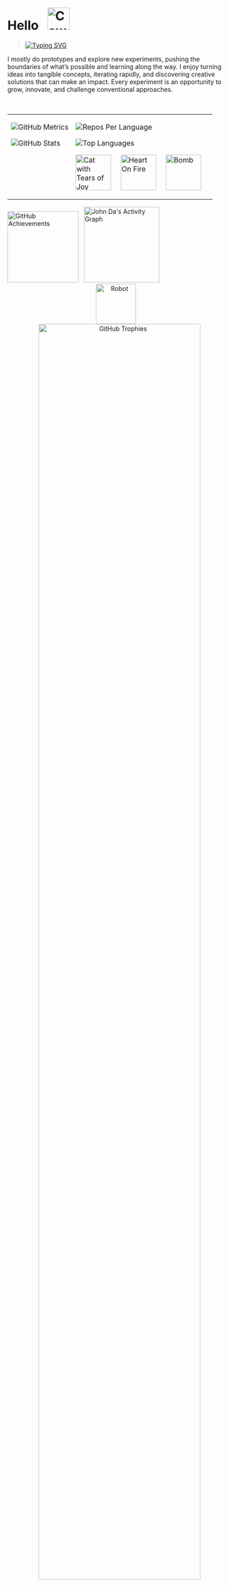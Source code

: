 # Hello &nbsp; <img src="https://raw.githubusercontent.com/Tarikul-Islam-Anik/Animated-Fluent-Emojis/master/Emojis/Smilies/Cowboy%20Hat%20Face.png" alt="Cowboy Hat Face" width="50" height="50" />

> [![Typing SVG](https://readme-typing-svg.demolab.com/?lines=📖+Making+progresses+on;Web+Designs/Developments;Robotic/Dectections;2D/3D+Animation)]()

I mostly do prototypes and explore new experiments, pushing the boundaries of what’s possible and learning along the way. I enjoy turning ideas into tangible concepts, iterating rapidly, and discovering creative solutions that can make an impact. Every experiment is an opportunity to grow, innovate, and challenge conventional approaches.

<br>

<div>
<table border="0" cellspacing="10" cellpadding="0">
  <tr>
    <!-- Left Column -->
    <td valign="top">
      <p>
        <img 
          src="https://metrics.lecoq.io/john-da?template=classic&base=header%2C%20activity%2C%20community%2C%20repositories%2C%20metadata&base.indepth=false&base.hireable=false&base.skip=false"
          alt="GitHub Metrics"
        />
      </p>
      <p>
        <img 
          alt="GitHub Stats"
          src="https://github-readme-stats.vercel.app/api?username=john-da&theme=tokyonight&hide_border=true&include_all_commits=false&count_private=false&bg_color=0d1117"
        />
      </p>
    </td>
    <!-- Right Column -->
    <td valign="top">
      <p>
        <img 
          src="https://github-profile-summary-cards.vercel.app/api/cards/repos-per-language?username=john-da&theme=github_dark&hide_border=true"
          alt="Repos Per Language"
        />
      </p>
      <p>
        <img 
          src="https://github-readme-stats.vercel.app/api/top-langs/?username=john-da&hide=html&hide_border=true&layout=compact&langs_count=8&theme=github_dark"
          alt="Top Languages"
        />
      </p>
      <p>
        <img
          src="https://raw.githubusercontent.com/Tarikul-Islam-Anik/Microsoft-Teams-Animated-Emojis/master/Emojis/Smilies/Cat%20with%20Tears%20of%20Joy.png"
          alt="Cat with Tears of Joy"
          width="80"
          height="80"
          style="vertical-align: middle;"
        />
        &nbsp;&nbsp;&nbsp;
        <img
          src="https://raw.githubusercontent.com/Tarikul-Islam-Anik/Animated-Fluent-Emojis/master/Emojis/Smilies/Heart%20on%20Fire.png"
          alt="Heart On Fire"
          width="80"
          height="80"
          style="vertical-align: middle;"
        />
  &nbsp;&nbsp;&nbsp;
        <img
          src="https://raw.githubusercontent.com/Tarikul-Islam-Anik/Animated-Fluent-Emojis/master/Emojis/Smilies/Bomb.png"
          alt="Bomb"
          width="80"
          height="80"
          style="vertical-align: middle;"
        />
        &nbsp;&nbsp;&nbsp;
      </p>
    </td>
  </tr>
</table>
</div>



<div>
  <img 
    src="https://api.vaunt.dev/v1/github/entities/john-da/achievements?format=svg&limit=3"
    alt="GitHub Achievements"
    height="160"
  />
  &nbsp;
  <img 
    alt="John Da's Activity Graph"
    src="https://github-readme-activity-graph.vercel.app/graph?username=john-da&theme=github-dark&hide_border=true&custom_title=Activity&hide_title=false"
    height="170"
  />
</div>


<div align="center">
  <img
    src="https://raw.githubusercontent.com/Tarikul-Islam-Anik/Animated-Fluent-Emojis/master/Emojis/Smilies/Robot.png"
    alt="Robot"
    width="90"
    height="90"
    style="vertical-align: middle;"
  />
  &nbsp;&nbsp;&nbsp;
  <img
    src="https://github-profile-trophy.vercel.app/?username=john-da&theme=tokyonight&cols=4&no-frame=true&margin-w=5&margin-h=5&title=Experience"
    alt="GitHub Trophies"
    width="85%"
  />
</div>


<br>
